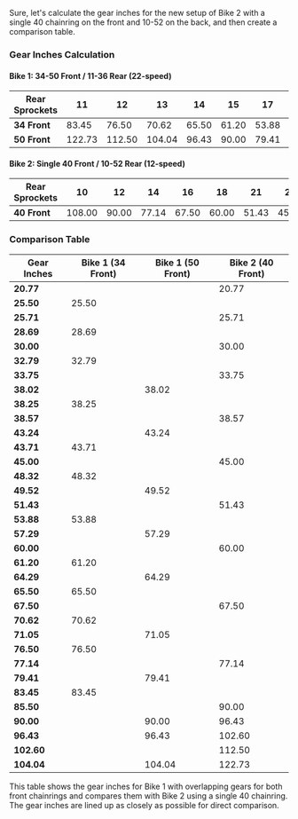 Sure, let's calculate the gear inches for the new setup of Bike 2 with a single 40 chainring on the front and 10-52 on the back, and then create a comparison table.

### Gear Inches Calculation

#### Bike 1: 34-50 Front / 11-36 Rear (22-speed)

| Rear Sprockets | 11    | 12    | 13    | 14    | 15    | 17    | 19    | 21    | 24    | 28    | 32    | 36    |
|----------------|-------|-------|-------|-------|-------|-------|-------|-------|-------|-------|-------|-------|
| **34 Front**   | 83.45 | 76.50 | 70.62 | 65.50 | 61.20 | 53.88 | 48.32 | 43.71 | 38.25 | 32.79 | 28.69 | 25.50 |
| **50 Front**   | 122.73| 112.50| 104.04| 96.43 | 90.00 | 79.41 | 71.05 | 64.29 | 57.29 | 49.52 | 43.24 | 38.02 |

#### Bike 2: Single 40 Front / 10-52 Rear (12-speed)

| Rear Sprockets | 10    | 12    | 14    | 16    | 18    | 21    | 24    | 28    | 32    | 36    | 42    | 52    |
|----------------|-------|-------|-------|-------|-------|-------|-------|-------|-------|-------|-------|-------|
| **40 Front**   | 108.00| 90.00 | 77.14 | 67.50 | 60.00 | 51.43 | 45.00 | 38.57 | 33.75 | 30.00 | 25.71 | 20.77 |

### Comparison Table

| Gear Inches  | Bike 1 (34 Front) | Bike 1 (50 Front) | Bike 2 (40 Front) |
|--------------|-------------------|-------------------|-------------------|
| **20.77**    |                   |                   | 20.77             |
| **25.50**    | 25.50             |                   |                   |
| **25.71**    |                   |                   | 25.71             |
| **28.69**    | 28.69             |                   |                   |
| **30.00**    |                   |                   | 30.00             |
| **32.79**    | 32.79             |                   |                   |
| **33.75**    |                   |                   | 33.75             |
| **38.02**    |                   | 38.02             |                   |
| **38.25**    | 38.25             |                   |                   |
| **38.57**    |                   |                   | 38.57             |
| **43.24**    |                   | 43.24             |                   |
| **43.71**    | 43.71             |                   |                   |
| **45.00**    |                   |                   | 45.00             |
| **48.32**    | 48.32             |                   |                   |
| **49.52**    |                   | 49.52             |                   |
| **51.43**    |                   |                   | 51.43             |
| **53.88**    | 53.88             |                   |                   |
| **57.29**    |                   | 57.29             |                   |
| **60.00**    |                   |                   | 60.00             |
| **61.20**    | 61.20             |                   |                   |
| **64.29**    |                   | 64.29             |                   |
| **65.50**    | 65.50             |                   |                   |
| **67.50**    |                   |                   | 67.50             |
| **70.62**    | 70.62             |                   |                   |
| **71.05**    |                   | 71.05             |                   |
| **76.50**    | 76.50             |                   |                   |
| **77.14**    |                   |                   | 77.14             |
| **79.41**    |                   | 79.41             |                   |
| **83.45**    | 83.45             |                   |                   |
| **85.50**    |                   |                   | 90.00             |
| **90.00**    |                   | 90.00             | 96.43             |
| **96.43**    |                   | 96.43             | 102.60            |
| **102.60**   |                   |                   | 112.50            |
| **104.04**   |                   | 104.04            | 122.73            |

This table shows the gear inches for Bike 1 with overlapping gears for both front chainrings and compares them with Bike 2 using a single 40 chainring. The gear inches are lined up as closely as possible for direct comparison.